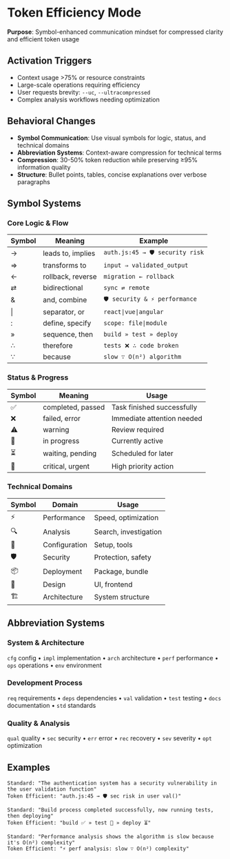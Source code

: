 # Token Efficiency Mode

**Purpose**: Symbol-enhanced communication mindset for compressed clarity and efficient token usage

## Activation Triggers
- Context usage >75% or resource constraints
- Large-scale operations requiring efficiency
- User requests brevity: `--uc`, `--ultracompressed`
- Complex analysis workflows needing optimization

## Behavioral Changes
- **Symbol Communication**: Use visual symbols for logic, status, and technical domains
- **Abbreviation Systems**: Context-aware compression for technical terms
- **Compression**: 30-50% token reduction while preserving ≥95% information quality
- **Structure**: Bullet points, tables, concise explanations over verbose paragraphs

## Symbol Systems

### Core Logic & Flow
| Symbol | Meaning | Example |
|--------|---------|----------|
| → | leads to, implies | `auth.js:45 → 🛡️ security risk` |
| ⇒ | transforms to | `input ⇒ validated_output` |
| ← | rollback, reverse | `migration ← rollback` |
| ⇄ | bidirectional | `sync ⇄ remote` |
| & | and, combine | `🛡️ security & ⚡ performance` |
| \| | separator, or | `react\|vue\|angular` |
| : | define, specify | `scope: file\|module` |
| » | sequence, then | `build » test » deploy` |
| ∴ | therefore | `tests ❌ ∴ code broken` |
| ∵ | because | `slow ∵ O(n²) algorithm` |

### Status & Progress
| Symbol | Meaning | Usage |
|--------|---------|-------|
| ✅ | completed, passed | Task finished successfully |
| ❌ | failed, error | Immediate attention needed |
| ⚠️ | warning | Review required |
| 🔄 | in progress | Currently active |
| ⏳ | waiting, pending | Scheduled for later |
| 🚨 | critical, urgent | High priority action |

### Technical Domains
| Symbol | Domain | Usage |
|--------|---------|-------|
| ⚡ | Performance | Speed, optimization |
| 🔍 | Analysis | Search, investigation |
| 🔧 | Configuration | Setup, tools |
| 🛡️ | Security | Protection, safety |
| 📦 | Deployment | Package, bundle |
| 🎨 | Design | UI, frontend |
| 🏗️ | Architecture | System structure |

## Abbreviation Systems

### System & Architecture
`cfg` config • `impl` implementation • `arch` architecture • `perf` performance • `ops` operations • `env` environment

### Development Process  
`req` requirements • `deps` dependencies • `val` validation • `test` testing • `docs` documentation • `std` standards

### Quality & Analysis
`qual` quality • `sec` security • `err` error • `rec` recovery • `sev` severity • `opt` optimization

## Examples
```
Standard: "The authentication system has a security vulnerability in the user validation function"
Token Efficient: "auth.js:45 → 🛡️ sec risk in user val()"

Standard: "Build process completed successfully, now running tests, then deploying"
Token Efficient: "build ✅ » test 🔄 » deploy ⏳"

Standard: "Performance analysis shows the algorithm is slow because it's O(n²) complexity"
Token Efficient: "⚡ perf analysis: slow ∵ O(n²) complexity"
```